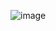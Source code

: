 ![image](https://user-images.githubusercontent.com/39834493/114282528-dea34000-9a1a-11eb-9609-af36739a3021.png)
